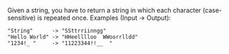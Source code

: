 Given a string, you have to return a string in which each character (case-sensitive) is repeated once.
Examples (Input -> Output):
```
"String"      -> "SSttrriinngg"
"Hello World" -> "HHeelllloo  WWoorrlldd"
"1234!_ "     -> "11223344!!__  "
```
